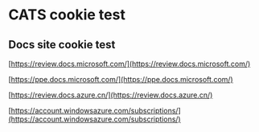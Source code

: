 # CATS cookie test

## Docs site cookie test

[https://review.docs.microsoft.com/](https://review.docs.microsoft.com/)

[https://ppe.docs.microsoft.com/](https://ppe.docs.microsoft.com/)

[https://review.docs.azure.cn/](https://review.docs.azure.cn/)

[https://account.windowsazure.com/subscriptions/](https://account.windowsazure.com/subscriptions/)
